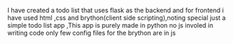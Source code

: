 I have created a todo list that uses flask as the backend and for frontend i have used html ,css and brython(client side scripting),noting special just a simple todo list app ,This app is purely made in python no js involed in writing code only few config files for the brython are in js 

